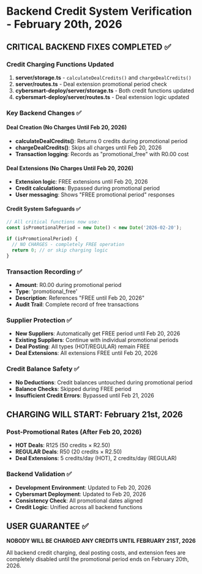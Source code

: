 # Backend Credit System Verification - February 20th, 2026

## CRITICAL BACKEND FIXES COMPLETED ✅

### Credit Charging Functions Updated
1. **server/storage.ts** - `calculateDealCredits()` and `chargeDealCredits()`
2. **server/routes.ts** - Deal extension promotional period check
3. **cybersmart-deploy/server/storage.ts** - Both credit functions updated
4. **cybersmart-deploy/server/routes.ts** - Deal extension logic updated

### Key Backend Changes ✅

#### Deal Creation (No Charges Until Feb 20, 2026)
- **calculateDealCredits()**: Returns 0 credits during promotional period
- **chargeDealCredits()**: Skips all charges until Feb 20, 2026
- **Transaction logging**: Records as "promotional_free" with R0.00 cost

#### Deal Extensions (No Charges Until Feb 20, 2026)  
- **Extension logic**: FREE extensions until Feb 20, 2026
- **Credit calculations**: Bypassed during promotional period
- **User messaging**: Shows "FREE promotional period" responses

#### Credit System Safeguards ✅
```javascript
// All critical functions now use:
const isPromotionalPeriod = new Date() < new Date('2026-02-20');

if (isPromotionalPeriod) {
  // NO CHARGES - completely FREE operation
  return 0; // or skip charging logic
}
```

### Transaction Recording ✅
- **Amount**: R0.00 during promotional period
- **Type**: 'promotional_free' 
- **Description**: References "FREE until Feb 20, 2026"
- **Audit Trail**: Complete record of free transactions

### Supplier Protection ✅
- **New Suppliers**: Automatically get FREE period until Feb 20, 2026
- **Existing Suppliers**: Continue with individual promotional periods
- **Deal Posting**: All types (HOT/REGULAR) remain FREE
- **Deal Extensions**: All extensions FREE until Feb 20, 2026

### Credit Balance Safety ✅
- **No Deductions**: Credit balances untouched during promotional period
- **Balance Checks**: Skipped during FREE period
- **Insufficient Credit Errors**: Bypassed until Feb 21, 2026

## CHARGING WILL START: February 21st, 2026

### Post-Promotional Rates (After Feb 20, 2026)
- **HOT Deals**: R125 (50 credits × R2.50)
- **REGULAR Deals**: R50 (20 credits × R2.50)  
- **Deal Extensions**: 5 credits/day (HOT), 2 credits/day (REGULAR)

### Backend Validation ✅
- **Development Environment**: Updated to Feb 20, 2026
- **Cybersmart Deployment**: Updated to Feb 20, 2026
- **Consistency Check**: All promotional dates aligned
- **Credit Logic**: Unified across all backend functions

## USER GUARANTEE ✅
**NOBODY WILL BE CHARGED ANY CREDITS UNTIL FEBRUARY 21ST, 2026**

All backend credit charging, deal posting costs, and extension fees are completely disabled until the promotional period ends on February 20th, 2026.